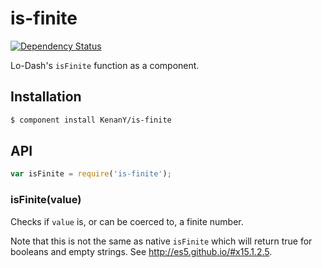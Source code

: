 # is-finite

[![Dependency Status](https://gemnasium.com/KenanY/is-finite.png)](https://gemnasium.com/KenanY/is-finite)

Lo-Dash's `isFinite` function as a component.

## Installation

``` bash
$ component install KenanY/is-finite
```

## API

``` javascript
var isFinite = require('is-finite');
```

### isFinite(value)

Checks if `value` is, or can be coerced to, a finite number.

Note that this is not the same as native `isFinite` which will return true for
booleans and empty strings. See <http://es5.github.io/#x15.1.2.5>.